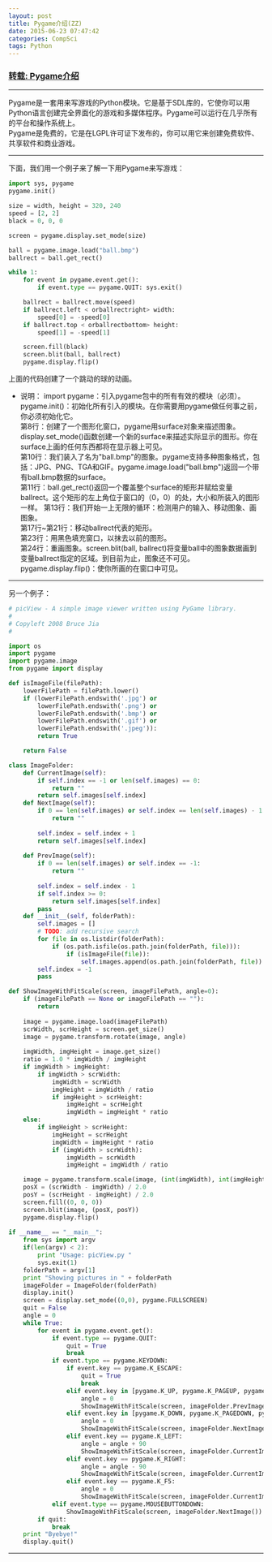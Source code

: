 ```yaml
---
layout: post
title: Pygame介绍(ZZ)
date: 2015-06-23 07:47:42
categories: CompSci
tags: Python
---
```


### [转载: Pygame介绍](http://www.cnblogs.com/kex1n/archive/2010/03/19/2286509.html)

------

 Pygame是一套用来写游戏的Python模块。它是基于SDL库的，它使你可以用Python语言创建完全界面化的游戏和多媒体程序。Pygame可以运行在几乎所有的平台和操作系统上。  
 Pygame是免费的，它是在LGPL许可证下发布的，你可以用它来创建免费软件、共享软件和商业游戏。  

-----

下面，我们用一个例子来了解一下用Pygame来写游戏：

~~~python
import sys, pygame
pygame.init()

size = width, height = 320, 240
speed = [2, 2]
black = 0, 0, 0

screen = pygame.display.set_mode(size)

ball = pygame.image.load("ball.bmp")
ballrect = ball.get_rect()

while 1:
    for event in pygame.event.get():
        if event.type == pygame.QUIT: sys.exit()

    ballrect = ballrect.move(speed)
    if ballrect.left < orballrectright> width:
        speed[0] = -speed[0]
    if ballrect.top < orballrectbottom> height:
        speed[1] = -speed[1]

    screen.fill(black)
    screen.blit(ball, ballrect)
    pygame.display.flip()
~~~

上面的代码创建了一个跳动的球的动画。

- 说明：
import pygame：引入pygame包中的所有有效的模块（必须）。  
pygame.init()：初始化所有引入的模块。在你需要用pygame做任何事之前，你必须初始化它。  
第8行：创建了一个图形化窗口，pygame用surface对象来描述图象。display.set_mode()函数创建一个新的surface来描述实际显示的图形。你在surface上画的任何东西都将在显示器上可见。  
第10行：我们装入了名为"ball.bmp"的图象。pygame支持多种图象格式，包括：JPG、PNG、TGA和GIF。pygame.image.load("ball.bmp")返回一个带有ball.bmp数据的surface。  
第11行：ball.get_rect()返回一个覆盖整个surface的矩形并赋给变量ballrect。这个矩形的左上角位于窗口的（0，0）的处，大小和所装入的图形一样。
第13行：我们开始一上无限的循环：检测用户的输入、移动图象、画图象。  
第17行~第21行：移动ballrect代表的矩形。  
第23行：用黑色填充窗口，以抹去以前的图形。  
第24行：重画图象。screen.blit(ball, ballrect)将变量ball中的图象数据画到变量ballrect指定的区域。到目前为止，图象还不可见。  
pygame.display.flip()：使你所画的在窗口中可见。  

------

另一个例子：

~~~ python
# picView - A simple image viewer written using PyGame library.
#
# Copyleft 2008 Bruce Jia
#

import os
import pygame
import pygame.image
from pygame import display

def isImageFile(filePath):
    lowerFilePath = filePath.lower()
    if (lowerFilePath.endswith('.jpg') or
        lowerFilePath.endswith('.png') or
        lowerFilePath.endswith('.bmp') or
        lowerFilePath.endswith('.gif') or
        lowerFilePath.endswith('.jpeg')):
        return True

    return False

class ImageFolder:
    def CurrentImage(self):
        if self.index == -1 or len(self.images) == 0:
            return ""
        return self.images[self.index]
    def NextImage(self):
        if 0 == len(self.images) or self.index == len(self.images) - 1:
            return ""
        
        self.index = self.index + 1
        return self.images[self.index]
        
    def PrevImage(self):
        if 0 == len(self.images) or self.index == -1:
            return ""
        
        self.index = self.index - 1
        if self.index >= 0:
            return self.images[self.index]
        pass
    def __init__(self, folderPath):
        self.images = []
        # TODO: add recursive search
        for file in os.listdir(folderPath):
            if (os.path.isfile(os.path.join(folderPath, file))):
                if (isImageFile(file)):
                    self.images.append(os.path.join(folderPath, file))
        self.index = -1
        pass

def ShowImageWithFitScale(screen, imageFilePath, angle=0):
    if (imageFilePath == None or imageFilePath == ""):
        return
    
    image = pygame.image.load(imageFilePath)
    scrWidth, scrHeight = screen.get_size()
    image = pygame.transform.rotate(image, angle)
        
    imgWidth, imgHeight = image.get_size()
    ratio = 1.0 * imgWidth / imgHeight
    if imgWidth > imgHeight:
        if imgWidth > scrWidth:
            imgWidth = scrWidth
            imgHeight = imgWidth / ratio
            if imgHeight > scrHeight:
                imgHeight = scrHeight
                imgWidth = imgHeight * ratio
    else:
        if imgHeight > scrHeight:
            imgHeight = scrHeight
            imgWidth = imgHeight * ratio
            if (imgWidth > scrWidth):
                imgWidth = scrWidth
                imgHeight = imgWidth / ratio

    image = pygame.transform.scale(image, (int(imgWidth), int(imgHeight)))
    posX = (scrWidth - imgWidth) / 2.0
    posY = (scrHeight - imgHeight) / 2.0
    screen.fill((0, 0, 0))
    screen.blit(image, (posX, posY))
    pygame.display.flip()
        
if __name__ == "__main__":
    from sys import argv
    if(len(argv) < 2):
        print "Usage: picView.py "
        sys.exit(1)
    folderPath = argv[1]
    print "Showing pictures in " + folderPath
    imageFolder = ImageFolder(folderPath)
    display.init()
    screen = display.set_mode((0,0), pygame.FULLSCREEN)
    quit = False
    angle = 0
    while True:
        for event in pygame.event.get():
            if event.type == pygame.QUIT:
                quit = True
                break
            if event.type == pygame.KEYDOWN:
                if event.key == pygame.K_ESCAPE:
                    quit = True
                    break
                elif event.key in [pygame.K_UP, pygame.K_PAGEUP, pygame.K_F7, pygame.K_BACKSPACE]:
                    angle = 0
                    ShowImageWithFitScale(screen, imageFolder.PrevImage(), angle)
                elif event.key in [pygame.K_DOWN, pygame.K_PAGEDOWN, pygame.K_F8, pygame.K_RETURN, pygame.K_SPACE]:
                    angle = 0
                    ShowImageWithFitScale(screen, imageFolder.NextImage(), angle)
                elif event.key == pygame.K_LEFT:
                    angle = angle + 90
                    ShowImageWithFitScale(screen, imageFolder.CurrentImage(), angle)
                elif event.key == pygame.K_RIGHT:
                    angle = angle - 90
                    ShowImageWithFitScale(screen, imageFolder.CurrentImage(), angle)
                elif event.key == pygame.K_F5:
                    angle = 0
                    ShowImageWithFitScale(screen, imageFolder.CurrentImage(), angle)
            elif event.type == pygame.MOUSEBUTTONDOWN:
                ShowImageWithFitScale(screen, imageFolder.NextImage())
        if quit:
            break
    print "Byebye!"
    display.quit()

~~~

------
